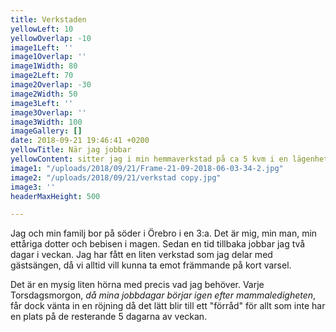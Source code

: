 ```yaml
---
title: Verkstaden
yellowLeft: 10
yellowOverlap: -10
image1Left: ''
image1Overlap: ''
image1Width: 80
image2Left: 70
image2Overlap: -30
image2Width: 50
image3Left: ''
image3Overlap: ''
image3Width: 100
imageGallery: []
date: 2018-09-21 19:46:41 +0200
yellowTitle: När jag jobbar
yellowContent: sitter jag i min hemmaverkstad på ca 5 kvm i en lägenhet i Örebro.
image1: "/uploads/2018/09/21/Frame-21-09-2018-06-03-34-2.jpg"
image2: "/uploads/2018/09/21/verkstad copy.jpg"
image3: ''
headerMaxHeight: 500

---
```

Jag och min familj bor på söder i Örebro i en 3:a. Det är mig, min man, min ettåriga dotter och bebisen i magen. Sedan en tid tillbaka jobbar jag två dagar i veckan. Jag har fått en liten verkstad som jag delar med gästsängen, då vi alltid vill kunna ta emot främmande på kort varsel.   
  
Det är en mysig liten hörna med precis vad jag behöver. Varje Torsdagsmorgon, _då mina jobbdagar börjar igen efter mammaledigheten_, får dock vänta in en röjning då det lätt blir till ett "förråd" för allt som inte har en plats på de resterande 5 dagarna av veckan.